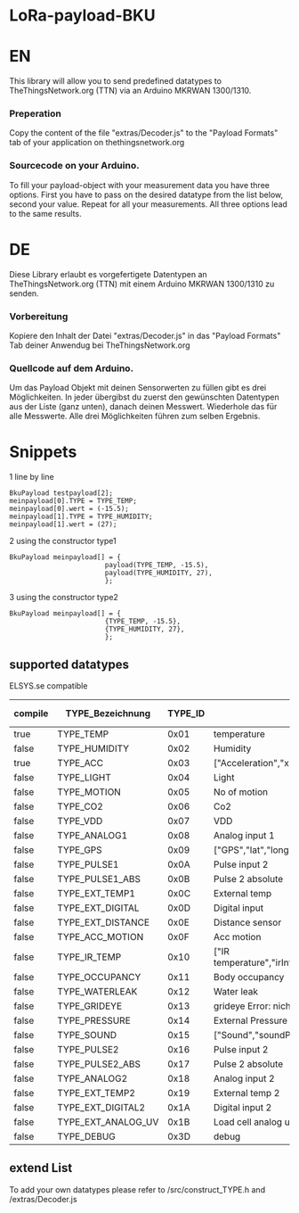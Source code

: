 # LoRa-payload-BKU
# EN
This library will allow you to send predefined datatypes to TheThingsNetwork.org (TTN) via an Arduino MKRWAN 1300/1310.

### Preperation
Copy the content of the file "extras/Decoder.js" to the "Payload Formats" tab of your application on thethingsnetwork.org
### Sourcecode on your Arduino.
To fill your payload-object with your measurement data you have three options.
First you have to pass on the desired datatype from the list below, second your value. Repeat for all your measurements.
All three options lead to the same results.

# DE
Diese Library erlaubt es vorgefertigete Datentypen an TheThingsNetwork.org (TTN) mit einem Arduino MKRWAN 1300/1310 zu senden.
### Vorbereitung
Kopiere den Inhalt der Datei "extras/Decoder.js" in das "Payload Formats" Tab deiner Anwendug bei TheThingsNetwork.org
### Quellcode auf dem Arduino.
Um das Payload Objekt mit deinen Sensorwerten zu füllen gibt es drei Möglichkeiten.
In jeder übergibst du zuerst den gewünschten Datentypen aus der Liste (ganz unten), danach deinen Messwert. Wiederhole das für alle Messwerte.
Alle drei Möglichkeiten führen zum selben Ergebnis.

# Snippets

1 line by line
```
BkuPayload testpayload[2];
meinpayload[0].TYPE = TYPE_TEMP;
meinpayload[0].wert = (-15.5);
meinpayload[1].TYPE = TYPE_HUMIDITY;
meinpayload[1].wert = (27);
```
2 using the constructor type1
```
BkuPayload meinpayload[] = {
                        payload(TYPE_TEMP, -15.5),
                        payload(TYPE_HUMIDITY, 27),
                        };
```
3 using the constructor type2
```
BkuPayload meinpayload[] = {
                        {TYPE_TEMP, -15.5},
                        {TYPE_HUMIDITY, 27},
                        };
```
## supported datatypes
ELSYS.se compatible
<!--
TYPE_TEMP           = 0x01;  //temperature;         2 bytes;    1 decimal place;    -3276.8°C->3276.7°C;
|activated|TYPE_Bezeichnung|TYPE_ID|Übertragungs einheit|bytes|decimal place|Übertragungs min -> Übertragungs max|
| --- | --- | --- | --- | --- | --- | --- |
| {0} | {1} | {2} | {3} | {4} | {6} | {7} |-->
| compile | TYPE_Bezeichnung | TYPE_ID | Übertragungs einheit | bytes | sub bytes | decimal place |
| --- | --- | --- | --- | --- | --- | --- |
| true | TYPE_TEMP | 0x01 | temperature | 2 | 2 | 1 |
| false | TYPE_HUMIDITY | 0x02 | Humidity | 1 | 1 | 0 |
| true | TYPE_ACC | 0x03 | ["Acceleration","x","y","z"] | 3 | [3,1,1,1] | 0 |
| false | TYPE_LIGHT | 0x04 | Light | 2 | 2 | 0 |
| false | TYPE_MOTION | 0x05 | No of motion | 1 | 1 | 0 |
| false | TYPE_CO2 | 0x06 | Co2 | 2 | 2 | 0 |
| false | TYPE_VDD | 0x07 | VDD | 2 | 2 | 0 |
| false | TYPE_ANALOG1 | 0x08 | Analog input 1 | 2 | 2 | 0 |
| false | TYPE_GPS | 0x09 | ["GPS","lat","long"] | 6 | [6,3,3] | 0 |
| false | TYPE_PULSE1 | 0x0A | Pulse input 2 | 2 | 2 | 0 |
| false | TYPE_PULSE1_ABS | 0x0B | Pulse 2 absolute | 4 | 4 | 0 |
| false | TYPE_EXT_TEMP1 | 0x0C | External temp | 2 | 2 | 1 |
| false | TYPE_EXT_DIGITAL | 0x0D | Digital input | 1 | 1 | 0 |
| false | TYPE_EXT_DISTANCE | 0x0E | Distance sensor | 2 | 2 | 0 |
| false | TYPE_ACC_MOTION | 0x0F | Acc motion | 1 | 1 | 0 |
| false | TYPE_IR_TEMP | 0x10 | ["IR temperature","irInternalTemperature","irExternalTemperature"] | 4 | [4,2,2] | 1 |
| false | TYPE_OCCUPANCY | 0x11 | Body occupancy | 1 | 1 | 0 |
| false | TYPE_WATERLEAK | 0x12 | Water leak | 1 | 1 | 0 |
| false | TYPE_GRIDEYE | 0x13 | grideye Error: nicht inplementiert | 52 | 52 | 1 |
| false | TYPE_PRESSURE | 0x14 | External Pressure | 4 | 4 | 3 |
| false | TYPE_SOUND | 0x15 | ["Sound","soundPeak","soundAvg"] | 2 | [2,1,1] | 0 |
| false | TYPE_PULSE2 | 0x16 | Pulse input 2 | 2 | 2 | 0 |
| false | TYPE_PULSE2_ABS | 0x17 | Pulse 2 absolute | 4 | 4 | 0 |
| false | TYPE_ANALOG2 | 0x18 | Analog input 2 | 2 | 2 | 0 |
| false | TYPE_EXT_TEMP2 | 0x19 | External temp 2 | 2 | 2 | 1 |
| false | TYPE_EXT_DIGITAL2 | 0x1A | Digital input 2 | 1 | 1 | 0 |
| false | TYPE_EXT_ANALOG_UV | 0x1B | Load cell analog uV | 4 | 4 | 0 |
| false | TYPE_DEBUG | 0x3D | debug | 4 | 4 | 0 |

## extend List
To add your own datatypes please refer to /src/construct_TYPE.h and /extras/Decoder.js
